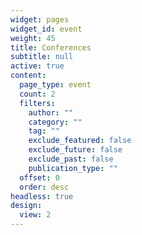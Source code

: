 ```yaml
---
widget: pages
widget_id: event
weight: 45
title: Conferences
subtitle: null
active: true
content:
  page_type: event
  count: 2
  filters:
    author: ""
    category: ""
    tag: ""
    exclude_featured: false
    exclude_future: false
    exclude_past: false
    publication_type: ""
  offset: 0
  order: desc
headless: true
design:
  view: 2
---
```

